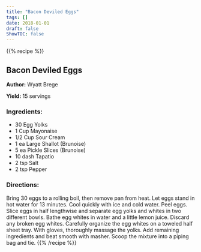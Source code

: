 ```yaml
---
title: "Bacon Deviled Eggs"
tags: []
date: 2018-01-01
draft: false
ShowTOC: false
---
```


{{% recipe %}}

## Bacon Deviled Eggs

**Author:** Wyatt Brege

**Yield:** 15 servings


### Ingredients:

-   30 Egg Yolks
-   1 Cup Mayonaise
-   1/2 Cup Sour Cream
-   1 ea Large Shallot (Brunoise)
-   5 ea Pickle Slices (Brunoise)
-   10 dash Tapatio
-   2 tsp Salt
-   2 tsp Pepper

### Directions: 

Bring 30 eggs to a rolling boil, then remove pan from heat.
Let eggs stand in hot water for 13 minutes.
Cool quickly with ice and cold water.
Peel eggs.
Slice eggs in half lengthwise and separate egg yolks and whites in two
different bowls.
Bathe egg whites in water and a little lemon juice. Discard any broken
egg whites.
Carefully organize the egg whites on a toweled half sheet tray.
With gloves, thoroughly massage the yolks.
Add remaining ingredients and beat smooth with masher.
Scoop the mixture into a piping bag and tie.
{{% /recipe %}}
